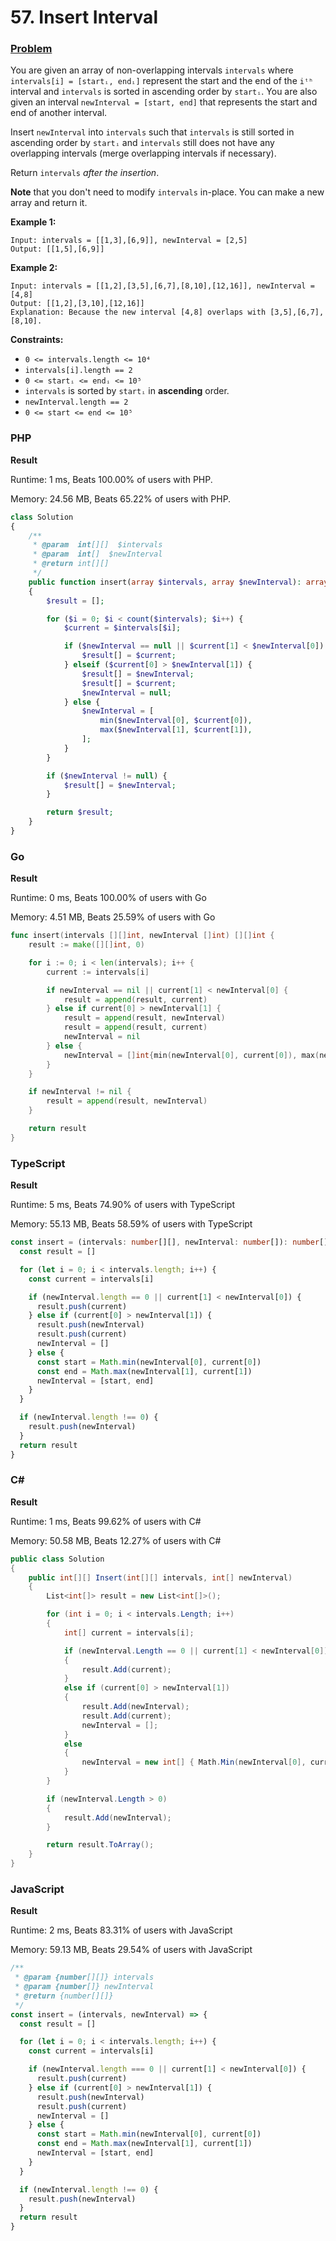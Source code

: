 # 57. Insert Interval

### [Problem](https://leetcode.com/problems/insert-interval/description/)

You are given an array of non-overlapping intervals `intervals` where `intervals[i] = [startᵢ, endᵢ]` represent the
start and the end of the `iᵗʰ` interval and `intervals` is sorted in ascending order by `startᵢ`.
You are also given an interval `newInterval = [start, end]` that represents the start and end of another interval.

Insert `newInterval` into `intervals` such that `intervals` is still sorted in ascending order by `startᵢ`
and `intervals` still does not have any overlapping intervals (merge overlapping intervals if necessary).

Return `intervals` _after the insertion_.

**Note** that you don't need to modify `intervals` in-place. You can make a new array and return it.

**Example 1:**

```
Input: intervals = [[1,3],[6,9]], newInterval = [2,5]
Output: [[1,5],[6,9]]
```

**Example 2:**

```
Input: intervals = [[1,2],[3,5],[6,7],[8,10],[12,16]], newInterval = [4,8]
Output: [[1,2],[3,10],[12,16]]
Explanation: Because the new interval [4,8] overlaps with [3,5],[6,7],[8,10].
```

**Constraints:**

- `0 <= intervals.length <= 10⁴`
- `intervals[i].length == 2`
- `0 <= startᵢ <= endᵢ <= 10⁵`
- `intervals` is sorted by `startᵢ` in **ascending** order.
- `newInterval.length == 2`
- `0 <= start <= end <= 10⁵`

### PHP

**Result**

Runtime: 1 ms, Beats 100.00% of users with PHP.

Memory: 24.56 MB, Beats 65.22% of users with PHP.

```php
class Solution
{
    /**
     * @param  int[][]  $intervals
     * @param  int[]  $newInterval
     * @return int[][]
     */
    public function insert(array $intervals, array $newInterval): array
    {
        $result = [];

        for ($i = 0; $i < count($intervals); $i++) {
            $current = $intervals[$i];

            if ($newInterval == null || $current[1] < $newInterval[0]) {
                $result[] = $current;
            } elseif ($current[0] > $newInterval[1]) {
                $result[] = $newInterval;
                $result[] = $current;
                $newInterval = null;
            } else {
                $newInterval = [
                    min($newInterval[0], $current[0]),
                    max($newInterval[1], $current[1]),
                ];
            }
        }

        if ($newInterval != null) {
            $result[] = $newInterval;
        }

        return $result;
    }
}
```

### Go

**Result**

Runtime: 0 ms, Beats 100.00% of users with Go

Memory: 4.51 MB, Beats 25.59% of users with Go

```go
func insert(intervals [][]int, newInterval []int) [][]int {
	result := make([][]int, 0)

	for i := 0; i < len(intervals); i++ {
		current := intervals[i]

		if newInterval == nil || current[1] < newInterval[0] {
			result = append(result, current)
		} else if current[0] > newInterval[1] {
			result = append(result, newInterval)
			result = append(result, current)
			newInterval = nil
		} else {
			newInterval = []int{min(newInterval[0], current[0]), max(newInterval[1], current[1])}
		}
	}

	if newInterval != nil {
		result = append(result, newInterval)
	}

	return result
}
```

### TypeScript

**Result**

Runtime: 5 ms, Beats 74.90% of users with TypeScript

Memory: 55.13 MB, Beats 58.59% of users with TypeScript

```typescript
const insert = (intervals: number[][], newInterval: number[]): number[][] => {
  const result = []

  for (let i = 0; i < intervals.length; i++) {
    const current = intervals[i]

    if (newInterval.length == 0 || current[1] < newInterval[0]) {
      result.push(current)
    } else if (current[0] > newInterval[1]) {
      result.push(newInterval)
      result.push(current)
      newInterval = []
    } else {
      const start = Math.min(newInterval[0], current[0])
      const end = Math.max(newInterval[1], current[1])
      newInterval = [start, end]
    }
  }

  if (newInterval.length !== 0) {
    result.push(newInterval)
  }
  return result
}
```

### C#

**Result**

Runtime: 1 ms, Beats 99.62% of users with C#

Memory: 50.58 MB, Beats 12.27% of users with C#

```csharp
public class Solution
{
    public int[][] Insert(int[][] intervals, int[] newInterval)
    {
        List<int[]> result = new List<int[]>();

        for (int i = 0; i < intervals.Length; i++)
        {
            int[] current = intervals[i];

            if (newInterval.Length == 0 || current[1] < newInterval[0])
            {
                result.Add(current);
            }
            else if (current[0] > newInterval[1])
            {
                result.Add(newInterval);
                result.Add(current);
                newInterval = [];
            }
            else
            {
                newInterval = new int[] { Math.Min(newInterval[0], current[0]), Math.Max(newInterval[1], current[1]) };
            }
        }

        if (newInterval.Length > 0)
        {
            result.Add(newInterval);
        }

        return result.ToArray();
    }
}
```

### JavaScript

**Result**

Runtime: 2 ms, Beats 83.31% of users with JavaScript

Memory: 59.13 MB, Beats 29.54% of users with JavaScript

```javascript
/**
 * @param {number[][]} intervals
 * @param {number[]} newInterval
 * @return {number[][]}
 */
const insert = (intervals, newInterval) => {
  const result = []

  for (let i = 0; i < intervals.length; i++) {
    const current = intervals[i]

    if (newInterval.length === 0 || current[1] < newInterval[0]) {
      result.push(current)
    } else if (current[0] > newInterval[1]) {
      result.push(newInterval)
      result.push(current)
      newInterval = []
    } else {
      const start = Math.min(newInterval[0], current[0])
      const end = Math.max(newInterval[1], current[1])
      newInterval = [start, end]
    }
  }

  if (newInterval.length !== 0) {
    result.push(newInterval)
  }
  return result
}
```

